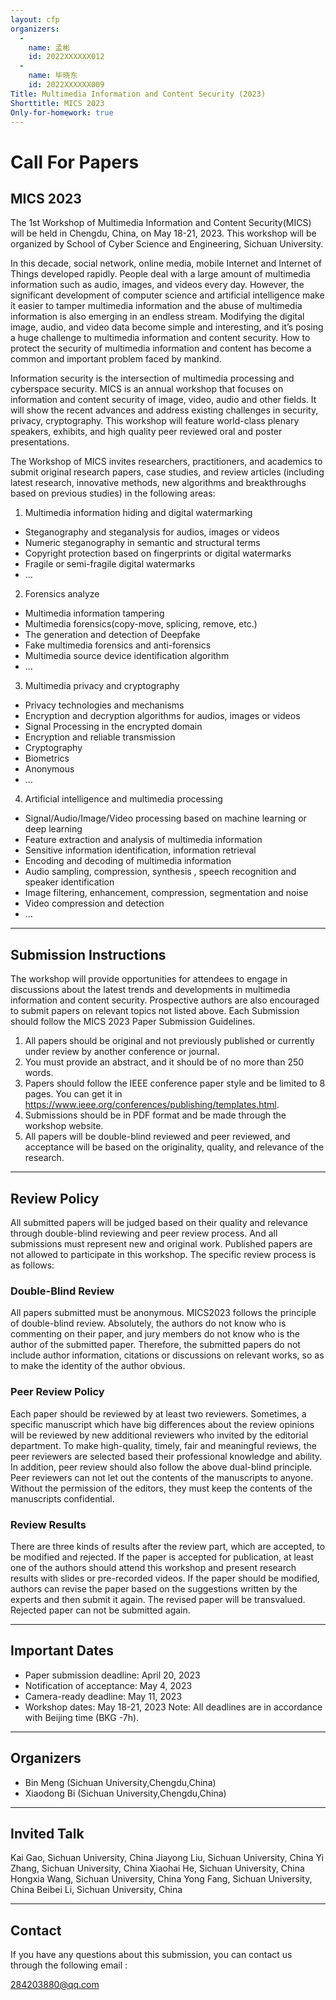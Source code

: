 ```yaml
---
layout: cfp
organizers:
  -
    name: 孟彬
    id: 2022XXXXXX012
  -
    name: 毕晓东
    id: 2022XXXXXX009
Title: Multimedia Information and Content Security (2023)
Shorttitle: MICS 2023
Only-for-homework: true
---
```


# Call For Papers
## MICS 2023

The 1st Workshop of Multimedia Information and Content Security(MICS) will be held in Chengdu, China,
on May 18-21, 2023. This workshop will be organized by School of Cyber Science and Engineering,
Sichuan University.

In this decade, social network, online media, mobile Internet and Internet of Things developed rapidly.
People deal with a large amount of multimedia information such as audio, images, and videos every day.
However, the significant development of computer science and artificial intelligence make it easier to
tamper multimedia information and the abuse of multimedia information is also emerging in an endless stream.
Modifying the digital image, audio, and video data become simple and interesting, and it’s posing a huge
challenge to multimedia information and content security. How to protect the security of multimedia information
and content has become a common and important problem faced by mankind.

Information security is the intersection of multimedia processing and cyberspace security. MICS is an annual
workshop that focuses on information and content security of image, video, audio and other fields. It will
show the recent advances and address existing challenges in security, privacy, cryptography. This workshop
will feature world-class plenary speakers, exhibits, and high quality peer reviewed oral and poster presentations.

The Workshop of MICS invites researchers, practitioners, and academics to submit original research papers,
case studies, and review articles (including latest research, innovative methods, new algorithms and breakthroughs
based on previous studies) in the following areas:

1. Multimedia information hiding and digital watermarking
+ Steganography and steganalysis for audios, images or videos
+ Numeric steganography in semantic and structural terms
+ Copyright protection based on fingerprints or digital watermarks
+ Fragile or semi-fragile digital watermarks
+ ...

2. Forensics analyze
+ Multimedia information tampering
+ Multimedia forensics(copy-move, splicing, remove, etc.)
+ The generation and detection of Deepfake
+ Fake multimedia forensics and anti-forensics
+ Multimedia source device identification algorithm
+ ...
3. Multimedia privacy and cryptography
+ Privacy technologies and mechanisms
+ Encryption and decryption algorithms for audios, images or videos
+ Signal Processing in the encrypted domain
+ Encryption and reliable transmission
+ Cryptography
+ Biometrics
+ Anonymous
+ ...
4. Artificial intelligence and multimedia processing
+ Signal/Audio/Image/Video processing based on machine learning or deep learning
+ Feature extraction and analysis of multimedia information
+ Sensitive information identification, information retrieval
+ Encoding and decoding of multimedia information
+ Audio sampling, compression, synthesis , speech recognition and speaker identification
+ Image filtering, enhancement, compression, segmentation and noise
+ Video compression and detection
+ ...

---

## Submission Instructions

The workshop will provide opportunities for attendees to engage in discussions about the latest trends
and developments in multimedia information and content security. Prospective authors are also encouraged
to submit papers on relevant topics not listed above. Each Submission should follow the MICS 2023 Paper
Submission Guidelines.

1. All papers should be original and not previously published or currently under review by another conference or journal.
2. You must provide an abstract, and it should be of no more than 250 words.
3. Papers should follow the IEEE conference paper style and be limited to 8 pages. You can get it in https://www.ieee.org/conferences/publishing/templates.html.
4. Submissions should be in PDF format and be made through the workshop website.
5. All papers will be double-blind reviewed and peer reviewed, and acceptance will be based on the originality, quality, and relevance of the research.

---

## Review Policy

All submitted papers will be judged based on their quality and relevance through double-blind reviewing
and peer review process. And all submissions must represent new and original work. Published papers are
not allowed to participate in this workshop. The specific review process is as follows:

### Double-Blind Review
All papers submitted must be anonymous. MICS2023 follows the principle of double-blind review. Absolutely,
the authors do not know who is commenting on their paper, and jury members do not know who is the author
of the submitted paper. Therefore, the submitted papers do not include author information, citations or
discussions on relevant works, so as to make the identity of the author obvious.

### Peer Review Policy
Each paper should be reviewed by at least two reviewers. Sometimes, a specific manuscript which have big
differences about the review opinions will be reviewed by new additional reviewers who invited by the editorial
department. To make high-quality, timely, fair and meaningful reviews, the peer reviewers are selected based
their professional knowledge and ability.
In addition, peer review should also follow the above dual-blind principle. Peer reviewers can not let out the
contents of the manuscripts to anyone. Without the permission of the editors, they must keep the contents of
the manuscripts confidential.

### Review Results
There are three kinds of results after the review part, which are accepted, to be modified and rejected.
If the paper is accepted for publication, at least one of the authors should attend this workshop and present
research results with slides or pre-recorded videos. If the paper should be modified, authors can revise the
paper based on the suggestions written by the experts and then submit it again. The revised paper will be
transvalued. Rejected paper can not be submitted again.

---

## Important Dates

- Paper submission deadline: April 20, 2023
- Notification of acceptance: May 4, 2023
- Camera-ready deadline: May 11, 2023
- Workshop dates: May 18-21, 2023
Note: All deadlines are in accordance with Beijing time (BKG -7h).

---

## Organizers

- Bin Meng (Sichuan University,Chengdu,China)
- Xiaodong Bi (Sichuan University,Chengdu,China)

---

## Invited Talk

Kai Gao, Sichuan University, China
Jiayong Liu, Sichuan University, China
Yi Zhang, Sichuan University, China
Xiaohai He, Sichuan University, China
Hongxia Wang, Sichuan University, China
Yong Fang, Sichuan University, China
Beibei Li, Sichuan University, China

---

## Contact

If you have any questions about this submission, you can contact us through the following email :

284203880@qq.com


